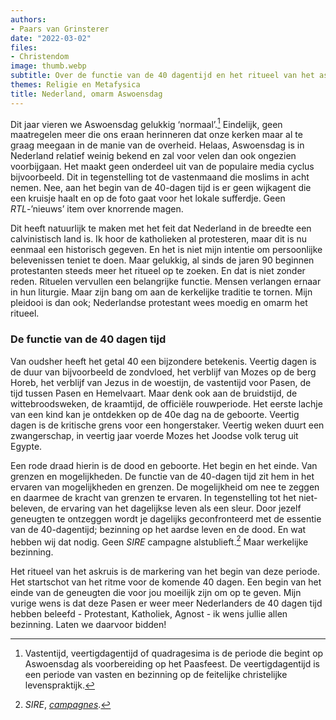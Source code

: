 ```yaml
---
authors:
- Paars van Grinsterer
date: "2022-03-02"
files:
- Christendom
image: thumb.webp
subtitle: Over de functie van de 40 dagentijd en het ritueel van het askruis
themes: Religie en Metafysica
title: Nederland, omarm Aswoensdag
---
```



Dit jaar vieren we Aswoensdag gelukkig ‘normaal’.[^1] Eindelijk, geen maatregelen meer die ons eraan herinneren dat onze kerken maar al te graag meegaan in de manie van de overheid. Helaas, Aswoensdag is in Nederland relatief weinig bekend en zal voor velen dan ook ongezien voorbijgaan. Het maakt geen onderdeel uit van de populaire media cyclus bijvoorbeeld. Dit in tegenstelling tot de vastenmaand die moslims in acht nemen. Nee, aan het begin van de 40-dagen tijd is er geen wijkagent die een kruisje haalt en op de foto gaat voor het lokale sufferdje. Geen *RTL*-’nieuws’ item over knorrende magen.

Dit heeft natuurlijk te maken met het feit dat Nederland in de breedte een calvinistisch land is. Ik hoor de katholieken al protesteren, maar dit is nu eenmaal een historisch gegeven. En het is niet mijn intentie om persoonlijke belevenissen teniet te doen. Maar gelukkig, al sinds de jaren 90 beginnen protestanten steeds meer het ritueel op te zoeken. En dat is niet zonder reden. Rituelen vervullen een belangrijke functie. Mensen verlangen ernaar in hun liturgie. Maar zijn bang om aan de kerkelijke traditie te tornen. Mijn pleidooi is dan ook; Nederlandse protestant wees moedig en omarm het ritueel.


### De functie van de 40 dagen tijd

Van oudsher heeft het getal 40 een bijzondere betekenis. Veertig dagen is de duur van bijvoorbeeld de zondvloed, het verblijf van Mozes op de berg Horeb, het verblijf van Jezus in de woestijn, de vastentijd voor Pasen, de tijd tussen Pasen en Hemelvaart. Maar denk ook aan de bruidstijd, de wittebroodsweken, de kraamtijd, de officiële rouwperiode. Het eerste lachje van een kind kan je ontdekken op de 40e dag na de geboorte. Veertig dagen is de kritische grens voor een hongerstaker. Veertig weken duurt een zwangerschap, in veertig jaar voerde Mozes het Joodse volk terug uit Egypte.

Een rode draad hierin is de dood en geboorte. Het begin en het einde. Van grenzen en mogelijkheden. De functie van de 40-dagen tijd zit hem in het ervaren van mogelijkheden en grenzen. De mogelijkheid om nee te zeggen en daarmee de kracht van grenzen te ervaren. In tegenstelling tot het niet-beleven, de ervaring van het dagelijkse leven als een sleur. Door jezelf geneugten te ontzeggen wordt je dagelijks geconfronteerd met de essentie van de 40-dagentijd; bezinning op het aardse leven en de dood. En wat hebben wij dat nodig. Geen _SIRE_ campagne alstublieft.[^2] Maar werkelijke bezinning.

Het ritueel van het askruis is de markering van het begin van deze periode. Het startschot van het ritme voor de komende 40 dagen. Een begin van het einde van de geneugten die voor jou moeilijk zijn om op te geven. Mijn vurige wens is dat deze Pasen er weer meer Nederlanders de 40 dagen tijd hebben beleefd - Protestant, Katholiek, Agnost - ik wens jullie allen bezinning. Laten we daarvoor bidden!


[^1]: Vastentijd, veertigdagentijd of quadragesima is de periode die begint op Aswoensdag als voorbereiding op het Paasfeest. De veertigdagentijd is een periode van vasten en bezinning op de feitelijke christelijke levenspraktijk.
[^2]: _SIRE_, _[campagnes](https://sire.nl/)_.
